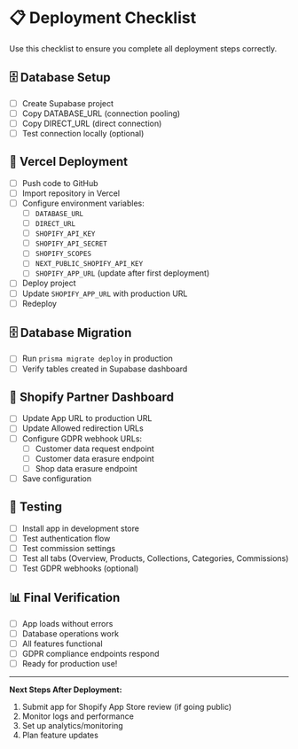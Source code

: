 # 📋 Deployment Checklist

Use this checklist to ensure you complete all deployment steps correctly.

## 🗄️ Database Setup
- [ ] Create Supabase project
- [ ] Copy DATABASE_URL (connection pooling)
- [ ] Copy DIRECT_URL (direct connection)
- [ ] Test connection locally (optional)

## 🚀 Vercel Deployment
- [ ] Push code to GitHub
- [ ] Import repository in Vercel
- [ ] Configure environment variables:
  - [ ] `DATABASE_URL`
  - [ ] `DIRECT_URL` 
  - [ ] `SHOPIFY_API_KEY`
  - [ ] `SHOPIFY_API_SECRET`
  - [ ] `SHOPIFY_SCOPES`
  - [ ] `NEXT_PUBLIC_SHOPIFY_API_KEY`
  - [ ] `SHOPIFY_APP_URL` (update after first deployment)
- [ ] Deploy project
- [ ] Update `SHOPIFY_APP_URL` with production URL
- [ ] Redeploy

## 🗄️ Database Migration
- [ ] Run `prisma migrate deploy` in production
- [ ] Verify tables created in Supabase dashboard

## 🔧 Shopify Partner Dashboard
- [ ] Update App URL to production URL
- [ ] Update Allowed redirection URLs
- [ ] Configure GDPR webhook URLs:
  - [ ] Customer data request endpoint
  - [ ] Customer data erasure endpoint  
  - [ ] Shop data erasure endpoint
- [ ] Save configuration

## 🧪 Testing
- [ ] Install app in development store
- [ ] Test authentication flow
- [ ] Test commission settings
- [ ] Test all tabs (Overview, Products, Collections, Categories, Commissions)
- [ ] Test GDPR webhooks (optional)

## 📊 Final Verification
- [ ] App loads without errors
- [ ] Database operations work
- [ ] All features functional
- [ ] GDPR compliance endpoints respond
- [ ] Ready for production use!

---

**Next Steps After Deployment:**
1. Submit app for Shopify App Store review (if going public)
2. Monitor logs and performance
3. Set up analytics/monitoring
4. Plan feature updates